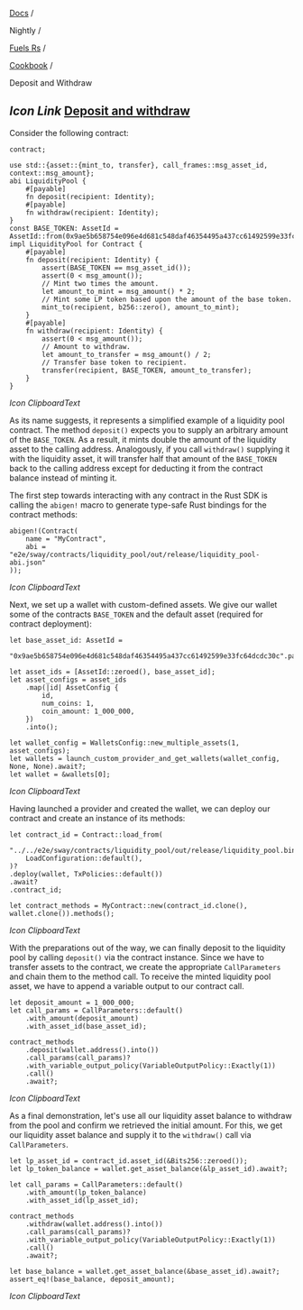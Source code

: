 [Docs](https://docs.fuel.network/) /

Nightly  /

[Fuels Rs](https://docs.fuel.network/docs/nightly/fuels-rs/) /

[Cookbook](https://docs.fuel.network/docs/nightly/fuels-rs/cookbook/) /

Deposit and Withdraw

## _Icon Link_ [Deposit and withdraw](https://docs.fuel.network/docs/nightly/fuels-rs/cookbook/deposit-and-withdraw/\#deposit-and-withdraw)

Consider the following contract:

```fuel_Box fuel_Box-idXKMmm-css
contract;

use std::{asset::{mint_to, transfer}, call_frames::msg_asset_id, context::msg_amount};
abi LiquidityPool {
    #[payable]
    fn deposit(recipient: Identity);
    #[payable]
    fn withdraw(recipient: Identity);
}
const BASE_TOKEN: AssetId = AssetId::from(0x9ae5b658754e096e4d681c548daf46354495a437cc61492599e33fc64dcdc30c);
impl LiquidityPool for Contract {
    #[payable]
    fn deposit(recipient: Identity) {
        assert(BASE_TOKEN == msg_asset_id());
        assert(0 < msg_amount());
        // Mint two times the amount.
        let amount_to_mint = msg_amount() * 2;
        // Mint some LP token based upon the amount of the base token.
        mint_to(recipient, b256::zero(), amount_to_mint);
    }
    #[payable]
    fn withdraw(recipient: Identity) {
        assert(0 < msg_amount());
        // Amount to withdraw.
        let amount_to_transfer = msg_amount() / 2;
        // Transfer base token to recipient.
        transfer(recipient, BASE_TOKEN, amount_to_transfer);
    }
}

```

_Icon ClipboardText_

As its name suggests, it represents a simplified example of a liquidity pool contract. The method `deposit()` expects you to supply an arbitrary amount of the `BASE_TOKEN`. As a result, it mints double the amount of the liquidity asset to the calling address. Analogously, if you call `withdraw()` supplying it with the liquidity asset, it will transfer half that amount of the `BASE_TOKEN` back to the calling address except for deducting it from the contract balance instead of minting it.

The first step towards interacting with any contract in the Rust SDK is calling the `abigen!` macro to generate type-safe Rust bindings for the contract methods:

```fuel_Box fuel_Box-idXKMmm-css
abigen!(Contract(
    name = "MyContract",
    abi = "e2e/sway/contracts/liquidity_pool/out/release/liquidity_pool-abi.json"
));
```

_Icon ClipboardText_

Next, we set up a wallet with custom-defined assets. We give our wallet some of the contracts `BASE_TOKEN` and the default asset (required for contract deployment):

```fuel_Box fuel_Box-idXKMmm-css
let base_asset_id: AssetId =
    "0x9ae5b658754e096e4d681c548daf46354495a437cc61492599e33fc64dcdc30c".parse()?;

let asset_ids = [AssetId::zeroed(), base_asset_id];
let asset_configs = asset_ids
    .map(|id| AssetConfig {
        id,
        num_coins: 1,
        coin_amount: 1_000_000,
    })
    .into();

let wallet_config = WalletsConfig::new_multiple_assets(1, asset_configs);
let wallets = launch_custom_provider_and_get_wallets(wallet_config, None, None).await?;
let wallet = &wallets[0];
```

_Icon ClipboardText_

Having launched a provider and created the wallet, we can deploy our contract and create an instance of its methods:

```fuel_Box fuel_Box-idXKMmm-css
let contract_id = Contract::load_from(
    "../../e2e/sway/contracts/liquidity_pool/out/release/liquidity_pool.bin",
    LoadConfiguration::default(),
)?
.deploy(wallet, TxPolicies::default())
.await?
.contract_id;

let contract_methods = MyContract::new(contract_id.clone(), wallet.clone()).methods();
```

_Icon ClipboardText_

With the preparations out of the way, we can finally deposit to the liquidity pool by calling `deposit()` via the contract instance. Since we have to transfer assets to the contract, we create the appropriate `CallParameters` and chain them to the method call. To receive the minted liquidity pool asset, we have to append a variable output to our contract call.

```fuel_Box fuel_Box-idXKMmm-css
let deposit_amount = 1_000_000;
let call_params = CallParameters::default()
    .with_amount(deposit_amount)
    .with_asset_id(base_asset_id);

contract_methods
    .deposit(wallet.address().into())
    .call_params(call_params)?
    .with_variable_output_policy(VariableOutputPolicy::Exactly(1))
    .call()
    .await?;
```

_Icon ClipboardText_

As a final demonstration, let's use all our liquidity asset balance to withdraw from the pool and confirm we retrieved the initial amount. For this, we get our liquidity asset balance and supply it to the `withdraw()` call via `CallParameters`.

```fuel_Box fuel_Box-idXKMmm-css
let lp_asset_id = contract_id.asset_id(&Bits256::zeroed());
let lp_token_balance = wallet.get_asset_balance(&lp_asset_id).await?;

let call_params = CallParameters::default()
    .with_amount(lp_token_balance)
    .with_asset_id(lp_asset_id);

contract_methods
    .withdraw(wallet.address().into())
    .call_params(call_params)?
    .with_variable_output_policy(VariableOutputPolicy::Exactly(1))
    .call()
    .await?;

let base_balance = wallet.get_asset_balance(&base_asset_id).await?;
assert_eq!(base_balance, deposit_amount);
```

_Icon ClipboardText_